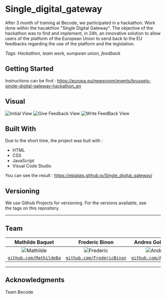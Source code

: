 # Single_digital_gateway

After 3 month of training at Becode, we participated in a hackathon.
Work done within the hacakthon "Single Digital Gateway". The objective of the hackathon was to find and implement, in 24h, an innovative solution to allow users of the platform of the European Union to send back to the EU feedbacks regarding the use of the platform and the legislation.

*Tags: Hackathon, team work, european union, feedback*

## Getting Started

Instructions can be find : https://europa.eu/newsroom/events/brussels-single-digital-gateway-hackathon_en

## Visual

![Initial View](assets/images/Screenshots/imacUE1.png)
![Give Feedback View](assets/images/Screenshots/imacUE2.png)
![Write FeedBack View](assets/images/Screenshots/imacUE3.png)

## Built With
Due to the short time, the project was buit with :
- HTML
- CSS
- JavaScript
- Visual Code Studio

You can see the result : https://ebialais.github.io/Single_digital_gateway/

## Versioning
We use Github Projects for versioning. For the versions available, see the tags on this repository.

---

## Team


| Mathilde Baquet | Frederic Binon |Andres Goldestein | Emilie Bialais |
| :---: | :---: | :---: | :---: |
| ![Mathilde](https://avatars0.githubusercontent.com/u/46483828?s=400&v=4)| ![Frederic](https://avatars1.githubusercontent.com/u/35797164?s=400&v=4) | ![Andres](https://avatars1.githubusercontent.com/u/46483156?s=400&v=4)| ![Emilie](https://avatars3.githubusercontent.com/u/46483146?s=460&v=4)|
| <a href="https://github.com/MathildeBa" target="_blank">`github.com/MathildeBa`</a> | <a href="https://github.com/FredericBinon" target="_blank">`github.com/FredericBinon`</a> | <a href="https://github.com/AndresGol" target="_blank">`github.com/AndresGol`</a> | <a href="https://github.com/Ebialais" target="_blank">`github.com/Ebialais`</a> | 

---

## Acknowledgments

Team Becode
